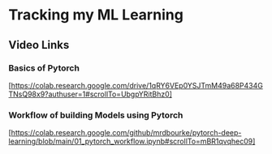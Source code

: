 # Tracking my ML Learning

## Video Links
### Basics of Pytorch
[https://colab.research.google.com/drive/1qRY6VEp0YSJTmM49a68P434GTNsQ98x9?authuser=1#scrollTo=UbgpYRitBhz0]

### Workflow of building Models using Pytorch
[https://colab.research.google.com/github/mrdbourke/pytorch-deep-learning/blob/main/01_pytorch_workflow.ipynb#scrollTo=mBR1qvqhec09]